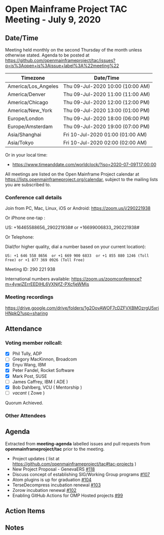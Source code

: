 # Open Mainframe Project TAC Meeting - July 9, 2020

## Date/Time

Meeting held monthly on the second Thursday of the month unless otherwise stated. Agenda to be posted at https://github.com/openmainframeproject/tac/issues?q=is%3Aopen+is%3Aissue+label%3A%22meeting%22

| Timezone | Date/Time |
|----------|-----------|
| America/Los_Angeles | Thu 09-Jul-2020 10:00 (10:00 AM) |
| America/Denver | Thu 09-Jul-2020 11:00 (11:00 AM) |
| America/Chicago | Thu 09-Jul-2020 12:00 (12:00 PM) |
| America/New_York | Thu 09-Jul-2020 13:00 (01:00 PM) |
| Europe/London | Thu 09-Jul-2020 18:00 (06:00 PM) |
| Europe/Amsterdam | Thu 09-Jul-2020 19:00 (07:00 PM) |
| Asia/Shanghai | Fri 10-Jul-2020 01:00 (01:00 AM) |
| Asia/Tokyo | Fri 10-Jul-2020 02:00 (02:00 AM) |

Or in your local time:
* https://www.timeanddate.com/worldclock/?iso=2020-07-09T17:00:00

All meetings are listed on the Open Mainframe Project calendar at https://lists.openmainframeproject.org/calendar, subject to the mailing lists you are subscribed to.

### Conference call details

Join from PC, Mac, Linux, iOS or Android: https://zoom.us/j/290221938

Or iPhone one-tap :

US: +16465588656,,290221938#  or +16699006833,,290221938#

Or Telephone:

Dial(for higher quality, dial a number based on your current location):

    US: +1 646 558 8656  or +1 669 900 6833  or +1 855 880 1246 (Toll Free) or +1 877 369 0926 (Toll Free)

Meeting ID: 290 221 938

International numbers available: https://zoom.us/zoomconference?m=4ywiZErrEEDIHL6VXNjfZ-PXcfjeWMjs

### Meeting recordings

https://drive.google.com/drive/folders/1g2OovAWOF7cDZFVXBMOzrgU5xriHNpkQ?usp=sharing

## Attendance

### Voting member rollcall:

- [x] Phil Tully, ADP
- [ ] Gregory MacKinnon, Broadcom
- [x] Enyu Wang, IBM
- [x] Peter Fandel, Rocket Software
- [x] Mark Post, SUSE
- [ ] James Caffrey, IBM ( ADE )
- [x] Bob Dahlberg, VCU ( Mentorship )
- [ ] _vacant_ ( Zowe )

Quorum Achieved.

### Other Attendees


## Agenda

Extracted from **meeting-agenda** labelled issues and pull requests from **openmainframeproject/tac** prior to the meeting.

* Project updates ( list at https://github.com/openmainframeproject/tac#tac-projects )
* New Project Proposal - GenevaERS [#118](https://github.com/openmainframeproject/tac/issues/118)
* Discuss concept of establishing SIG/Working Group programs [#107](https://github.com/openmainframeproject/tac/issues/107)
* Atom plugins is up for graduation [#104](https://github.com/openmainframeproject/tac/issues/104)
* TerseDecompress incubation renewal [#103](https://github.com/openmainframeproject/tac/issues/103)
* Zorow incubation renewal [#102](https://github.com/openmainframeproject/tac/issues/102)
* Enabling GitHub Actions for OMP Hosted projects [#99](https://github.com/openmainframeproject/tac/issues/99)

## Action Items


## Notes
